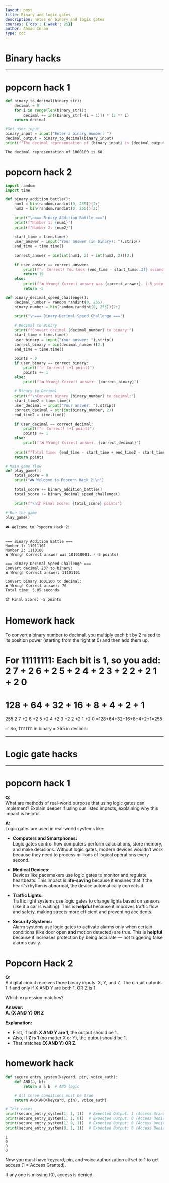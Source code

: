 ```yaml
---
layout: post
title: Binary and logic gates
description: notes on binary and logic gates
courses: {'csp': {'week': 25}}
author: Ahmad Imran
type: ccc
---
```


# Binary hacks
---

# popcorn hack 1



```python
def binary_to_decimal(binary_str):
    decimal = 0
    for i in range(len(binary_str)):
        decimal += int(binary_str[-(i + 1)]) * (2 ** i)
    return decimal

#Get user input
binary_input = input("Enter a binary number: ")
decimal_output = binary_to_decimal(binary_input)
print(f"The decimal representation of {binary_input} is {decimal_output}.")

```

    The decimal representation of 1000100 is 68.


# popcorn hack 2


```python
import random
import time

def binary_addition_battle():
    num1 = bin(random.randint(0, 255))[2:]
    num2 = bin(random.randint(0, 255))[2:]
    
    print("\n=== Binary Addition Battle ===")
    print(f"Number 1: {num1}")
    print(f"Number 2: {num2}")
    
    start_time = time.time()
    user_answer = input("Your answer (in binary): ").strip()
    end_time = time.time()
    
    correct_answer = bin(int(num1, 2) + int(num2, 2))[2:]
    
    if user_answer == correct_answer:
        print(f"✅ Correct! You took {end_time - start_time:.2f} seconds. (+10 points)")
        return 10
    else:
        print(f"❌ Wrong! Correct answer was {correct_answer}. (-5 points)")
        return -5

def binary_decimal_speed_challenge():
    decimal_number = random.randint(0, 255)
    binary_number = bin(random.randint(0, 255))[2:]
    
    print("\n=== Binary-Decimal Speed Challenge ===")
    
    # Decimal to Binary
    print(f"Convert decimal {decimal_number} to binary:")
    start_time = time.time()
    user_binary = input("Your answer: ").strip()
    correct_binary = bin(decimal_number)[2:]
    end_time = time.time()
    
    points = 0
    if user_binary == correct_binary:
        print(f"✅ Correct! (+1 point)")
        points += 1
    else:
        print(f"❌ Wrong! Correct answer: {correct_binary}")
    
    # Binary to Decimal
    print(f"\nConvert binary {binary_number} to decimal:")
    start_time2 = time.time()
    user_decimal = input("Your answer: ").strip()
    correct_decimal = str(int(binary_number, 2))
    end_time2 = time.time()
    
    if user_decimal == correct_decimal:
        print(f"✅ Correct! (+1 point)")
        points += 1
    else:
        print(f"❌ Wrong! Correct answer: {correct_decimal}")
    
    print(f"Total time: {end_time - start_time + end_time2 - start_time2:.2f} seconds")
    return points

# Main game flow
def play_game():
    total_score = 0
    print("🎮 Welcome to Popcorn Hack 2!\n")
    
    total_score += binary_addition_battle()
    total_score += binary_decimal_speed_challenge()
    
    print(f"\n🏆 Final Score: {total_score} points")

# Run the game
play_game()

```

    🎮 Welcome to Popcorn Hack 2!
    
    
    === Binary Addition Battle ===
    Number 1: 11011101
    Number 2: 1110100
    ❌ Wrong! Correct answer was 101010001. (-5 points)
    
    === Binary-Decimal Speed Challenge ===
    Convert decimal 237 to binary:
    ❌ Wrong! Correct answer: 11101101
    
    Convert binary 1001100 to decimal:
    ❌ Wrong! Correct answer: 76
    Total time: 5.05 seconds
    
    🏆 Final Score: -5 points


# Homework hack

To convert a binary number to decimal, you multiply each bit by 2 raised to its position power (starting from the right at 0) and then add them up.

For 11111111:
Each bit is 1, so you add:
2
7
+
2
6
+
2
5
+
2
4
+
2
3
+
2
2
+
2
1
+
2
0
=
128
+
64
+
32
+
16
+
8
+
4
+
2
+
1
=
255
2 
7
 +2 
6
 +2 
5
 +2 
4
 +2 
3
 +2 
2
 +2 
1
 +2 
0
 =128+64+32+16+8+4+2+1=255

✅ So, 11111111 in binary = 255 in decimal

---

# Logic gate hacks

---

# popcorn hack 1

**Q:**  
What are methods of real-world purpose that using logic gates can implement? Explain deeper if using our listed impacts, explaining why this impact is helpful.

**A:**  
Logic gates are used in real-world systems like:

- **Computers and Smartphones:**  
  Logic gates control how computers perform calculations, store memory, and make decisions. Without logic gates, modern devices wouldn’t work because they need to process millions of logical operations every second.

- **Medical Devices:**  
  Devices like pacemakers use logic gates to monitor and regulate heartbeats. This impact is **life-saving** because it ensures that if the heart’s rhythm is abnormal, the device automatically corrects it.

- **Traffic Lights:**  
  Traffic light systems use logic gates to change lights based on sensors (like if a car is waiting). This is **helpful** because it improves traffic flow and safety, making streets more efficient and preventing accidents.

- **Security Systems:**  
  Alarm systems use logic gates to activate alarms only when certain conditions (like door open **and** motion detected) are true. This is **helpful** because it increases protection by being accurate — not triggering false alarms easily.

# Popcorn Hack 2

**Q:**  
A digital circuit receives three binary inputs: X, Y, and Z. The circuit outputs 1 if and only if X AND Y are both 1, OR Z is 1.

Which expression matches?

**Answer:**  
**A. (X AND Y) OR Z**

**Explanation:**  
- First, if both **X AND Y are 1**, the output should be 1.
- Also, if **Z is 1** (no matter X or Y), the output should be 1.
- That matches **(X AND Y) OR Z**.

# homework hack


```python
def secure_entry_system(keycard, pin, voice_auth):
    def AND(a, b):
        return a & b  # AND logic

    # All three conditions must be true
    return AND(AND(keycard, pin), voice_auth)

# Test cases
print(secure_entry_system(1, 1, 1))  # Expected Output: 1 (Access Granted)
print(secure_entry_system(1, 1, 0))  # Expected Output: 0 (Access Denied)
print(secure_entry_system(1, 0, 1))  # Expected Output: 0 (Access Denied)
print(secure_entry_system(0, 1, 1))  # Expected Output: 0 (Access Denied)

```

    1
    0
    0
    0


Now you must have keycard, pin, and voice authorization all set to 1 to get access (1 = Access Granted).

If any one is missing (0), access is denied.

